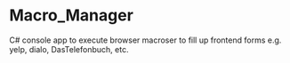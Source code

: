 Macro_Manager
=============

C# console app to execute browser macroser to fill up frontend forms e.g. yelp, dialo, DasTelefonbuch, etc.

